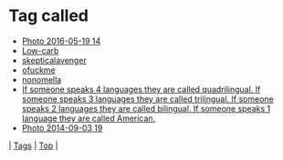 <!--
title: Tag called
date: 2020-06-28T15:26:58.719Z
tags:
-->
# Tag called

 * [Photo 2016-05-19 14](144604136789.md)
 * [Low-carb](70781028132.md)
 * [skepticalavenger](73207591502.md)
 * [ofuckme](84227104949.md)
 * [nonomella](86518616537.md)
 * [If someone speaks 4 languages they are called quadrilingual. If someone speaks 3 languages they are called trilingual. If someone speaks 2 languages they are called bilingual. If someone speaks 1 language they are called American.](90435957067.md)
 * [Photo 2014-09-03 19](96559198829.md)

| [Tags](tags.md) | [Top](index.md) |
